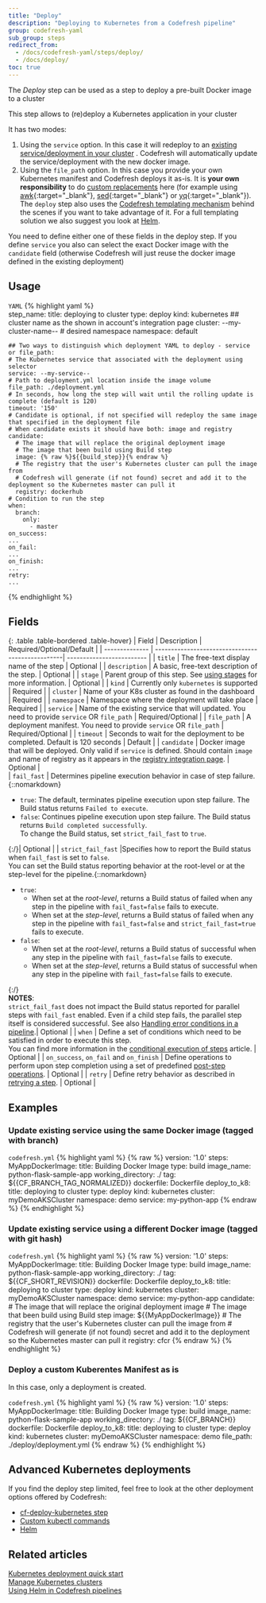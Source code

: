```yaml
---
title: "Deploy"
description: "Deploying to Kubernetes from a Codefresh pipeline"
group: codefresh-yaml
sub_group: steps
redirect_from:
  - /docs/codefresh-yaml/steps/deploy/
  - /docs/deploy/
toc: true
---
```

The *Deploy* step can be used as a step to deploy a pre-built Docker image to a cluster

This step allows to (re)deploy a Kubernetes application in your cluster

It has two modes:

1. Using the `service` option. In this case it will redeploy to an [existing service/deployment in your cluster]({{site.baseurl}}/docs/quick-start/ci-quick-start/deploy-to-kubernetes/) . Codefresh will
automatically update the service/deployment with the new docker image.
1. Using the `file_path` option. In this case you provide your own Kubernetes manifest and Codefresh deploys it as-is. It is **your
own responsibility** to do [custom replacements]({{site.baseurl}}/docs/ci-cd-guides/kubernetes-templating/) here (for example using [awk](https://en.wikipedia.org/wiki/AWK){:target="\_blank"}, [sed](https://www.gnu.org/software/sed/manual/sed.html){:target="\_blank"} or [yq](http://mikefarah.github.io/yq/){:target="\_blank"}). The `deploy` step also uses the [Codefresh templating mechanism]({{site.baseurl}}/docs/ci-cd-guides/kubernetes-templating/#using-the-codefresh-deploy-image) behind the scenes if you want to take advantage of it. For a full templating solution we also
suggest you look at [Helm]({{site.baseurl}}/docs/quick-start/ci-quick-start/deploy-with-helm/).

You need to define either one of these fields in the deploy step. If you define `service` you also can select the exact Docker image
with the `candidate` field (otherwise Codefresh will just reuse the docker image defined in the existing deployment)

## Usage

  `YAML`
{% highlight yaml %}    
  step_name:
    title: deploying to cluster
    type: deploy
    kind: kubernetes 
    ## cluster name as the shown in account's integration page
    cluster:  --my-cluster-name--
    # desired namespace
    namespace: default
    
    ## Two ways to distinguish which deployment YAML to deploy - service or file_path:    
    # The Kubernetes service that associated with the deployment using selector
    service: --my-service--
    # Path to deployment.yml location inside the image volume
    file_path: ./deployment.yml
    # In seconds, how long the step will wait until the rolling update is complete (default is 120)
    timeout: '150'
    # Candidate is optional, if not specified will redeploy the same image that specified in the deployment file
    # When candidate exists it should have both: image and registry
    candidate:
      # The image that will replace the original deployment image 
      # The image that been build using Build step
      image: {% raw %}${{build_step}}{% endraw %}
      # The registry that the user's Kubernetes cluster can pull the image from
      # Codefresh will generate (if not found) secret and add it to the deployment so the Kubernetes master can pull it
      registry: dockerhub
    # Condition to run the step
    when:
      branch:
        only:
          - master
    on_success:
    ...
    on_fail:
    ...
    on_finish:
    ...
    retry:
    ...        
{% endhighlight %}

## Fields

{: .table .table-bordered .table-hover}
| Field         | Description               | Required/Optional/Default |
| -------------- | -------------------------------------------------| ------------------------- |
| `title`  | The free-text display name of the step                               | Optional                  |
| `description`    | A basic, free-text description of the step.                          | Optional                  |
| `stage`    | Parent group of this step. See [using stages]({{site.baseurl}}/docs/pipelines/stages/) for more information. | Optional  |
| `kind`     | Currently only `kubernetes` is supported                | Required                   |
| `cluster`  | Name of your K8s cluster as found in the dashboard               | Required                   |
| `namespace` | Namespace where the deployment will take place           | Required                   |
| `service`    | Name of the existing service that will updated. You need to provide `service` OR `file_path` | Required/Optional  |
| `file_path`   | A deployment manifest. You need to provide `service` OR `file_path`                | Required/Optional                  |
| `timeout`   | Seconds to wait for the deployment to be completed. Default is 120 seconds               | Default                   |
| `candidate`    | Docker image that will be deployed. Only valid if `service` is defined. Should contain `image` and name of registry as it appears in the [registry integration page]({{site.baseurl}}/docs/integrations/docker-registries/).   | Optional  |                  
| `fail_fast`                              | Determines pipeline execution behavior in case of step failure. {::nomarkdown}<ul><li><code class="highlighter-rouge">true</code>: The default, terminates pipeline execution upon step failure. The Build status returns `Failed to execute`.</li><li><code class="highlighter-rouge">false</code>: Continues pipeline execution upon step failure. The Build status returns <code class="highlighter-rouge">Build completed successfully</code>. <br>To change the Build status, set <code class="highlighter-rouge">strict_fail_fast</code> to <code class="highlighter-rouge">true</code>.</li></ul>{:/}| Optional  |
| `strict_fail_fast`   |Specifies how to report the Build status when `fail_fast` is set to `false`.<br>You can set the Build status reporting behavior at the root-level or at the step-level for the pipeline.{::nomarkdown}<ul><li><code class="highlighter-rouge">true</code>:<ul><li>When set at the _root-level_, returns a Build status of failed when any step in the pipeline with <code class="highlighter-rouge">fail_fast=false</code> fails to execute.</li><li>When set at the _step-level_, returns a Build status of failed when any step in the pipeline with <code class="highlighter-rouge">fail_fast=false</code> and <code class="highlighter-rouge">strict_fail_fast=true</code> fails to execute.</li></ul></li><li><code class="highlighter-rouge">false</code>:<ul><li>When set at the _root-level_, returns a Build status of successful when any step in the pipeline with <code class="highlighter-rouge">fail_fast=false</code> fails to execute.</li><li>When set at the _step-level_, returns a Build status of successful when any step in the pipeline with <code class="highlighter-rouge">fail_fast=false</code> fails to execute.</li></ul></li></ul>{:/}<br>**NOTES**:<br>`strict_fail_fast` does not impact the Build status reported for parallel steps with `fail_fast` enabled. Even if a child step fails, the parallel step itself is considered successful. See also [Handling error conditions in a pipeline]({{site.baseurl}}/docs/pipelines/advanced-workflows/#handling-error-conditions-in-a-pipeline).| Optional                  |
| `when`  | Define a set of conditions which need to be satisfied in order to execute this step.<br>You can find more information in the [conditional execution of steps]({{site.baseurl}}/docs/pipelines/conditional-execution-of-steps/) article.   | Optional                  |
| `on_success`, `on_fail` and `on_finish`    | Define operations to perform upon step completion using a set of predefined [post-step operations]({{site.baseurl}}/docs/pipelines/post-step-operations/).   | Optional                  |
| `retry`   | Define retry behavior as described in [retrying a step]({{site.baseurl}}/docs/pipelines/what-is-the-codefresh-yaml/#retrying-a-step). | Optional   |

## Examples

### Update existing service using the same Docker image (tagged with branch)

`codefresh.yml`
{% highlight yaml %} 
{% raw %}
version: '1.0'
steps:
  MyAppDockerImage:
    title: Building Docker Image
    type: build
    image_name: python-flask-sample-app
    working_directory: ./
    tag: ${{CF_BRANCH_TAG_NORMALIZED}}
    dockerfile: Dockerfile
  deploy_to_k8:
    title: deploying to cluster
    type: deploy
    kind: kubernetes 
    cluster:  myDemoAKSCluster
    namespace: demo
    service: my-python-app
{% endraw %}
{% endhighlight %}

### Update existing service using a different Docker image (tagged with git hash)

`codefresh.yml`
{% highlight yaml %} 
{% raw %}
version: '1.0'
steps:
  MyAppDockerImage:
    title: Building Docker Image
    type: build
    image_name: python-flask-sample-app
    working_directory: ./
    tag: ${{CF_SHORT_REVISION}}
    dockerfile: Dockerfile
  deploy_to_k8:
    title: deploying to cluster
    type: deploy
    kind: kubernetes 
    cluster:  myDemoAKSCluster
    namespace: demo
    service: my-python-app
    candidate:
      # The image that will replace the original deployment image 
      # The image that been build using Build step
      image: ${{MyAppDockerImage}}
      # The registry that the user's Kubernetes cluster can pull the image from
      # Codefresh will generate (if not found) secret and add it to the deployment so the Kubernetes master can pull it
      registry: cfcr
{% endraw %}
{% endhighlight %}


### Deploy a custom Kuberentes Manifest as is

In this case, only a deployment is created.

`codefresh.yml`
{% highlight yaml %} 
{% raw %}
version: '1.0'
steps:
  MyAppDockerImage:
    title: Building Docker Image
    type: build
    image_name: python-flask-sample-app
    working_directory: ./
    tag: ${{CF_BRANCH}}
    dockerfile: Dockerfile
  deploy_to_k8:
    title: deploying to cluster
    type: deploy
    kind: kubernetes 
    cluster:  myDemoAKSCluster
    namespace: demo
    file_path: ./deploy/deployment.yml
{% endraw %}
{% endhighlight %}

## Advanced Kubernetes deployments

If you find the deploy step limited, feel free to look at the other deployment options offered by Codefresh:

* [cf-deploy-kubernetes step]({{site.baseurl}}/docs/ci-cd-guides/kubernetes-templating/) 
* [Custom kubectl commands]({{site.baseurl}}/docs/deployments/kubernetes/custom-kubectl-commands/) 
* [Helm]({{site.baseurl}}/docs/quick-start/ci-quick-start/deploy-with-helm/)  

## Related articles
[Kubernetes deployment quick start]({{site.baseurl}}/docs/quick-start/ci-quick-start/deploy-to-kubernetes/)   
[Manage Kubernetes clusters]({{site.baseurl}}/docs/deployments/kubernetes/manage-kubernetes/)  
[Using Helm in Codefresh pipelines]({{site.baseurl}}/docs/deployments/helm/using-helm-in-codefresh-pipeline/)  



